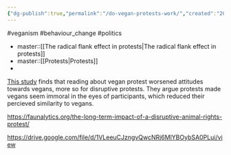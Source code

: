 ```yaml
---
{"dg-publish":true,"permalink":"/do-vegan-protests-work/","created":"2024-03-10T16:35:13.000+00:00","updated":"2025-09-28T23:50:26.275+01:00"}
---
```


#veganism #behaviour_change #politics 

- master::[[The radical flank effect in protests\|The radical flank effect in protests]]
- master::[[Protests\|Protests]]
- 

[This study](https://www.sciencedirect.com/science/article/pii/S0195666323001083) finds that reading about vegan protest worsened attitudes towards vegans, more so for disruptive protests. They argue protests made vegans seem immoral in the eyes of participants, which reduced their percieved similarity to vegans.

https://faunalytics.org/the-long-term-impact-of-a-disruptive-animal-rights-protest/

https://drive.google.com/file/d/1VLeeuCJzngvQwcNRj6MlYBOybSA0PLui/view